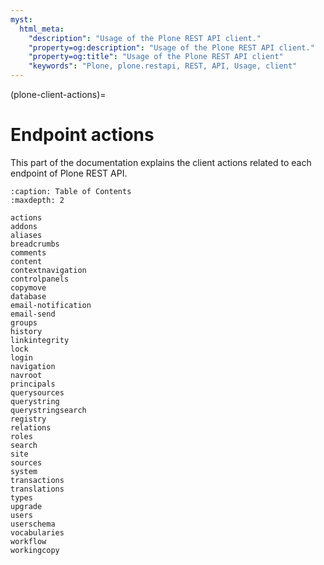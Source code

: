```yaml
---
myst:
  html_meta:
    "description": "Usage of the Plone REST API client."
    "property=og:description": "Usage of the Plone REST API client."
    "property=og:title": "Usage of the Plone REST API client"
    "keywords": "Plone, plone.restapi, REST, API, Usage, client"
---
```


(plone-client-actions)=

# Endpoint actions

This part of the documentation explains the client actions related to each endpoint of Plone REST API.

```{toctree}
:caption: Table of Contents
:maxdepth: 2

actions
addons
aliases
breadcrumbs
comments
content
contextnavigation
controlpanels
copymove
database
email-notification
email-send
groups
history
linkintegrity
lock
login
navigation
navroot
principals
querysources
querystring
querystringsearch
registry
relations
roles
search
site
sources
system
transactions
translations
types
upgrade
users
userschema
vocabularies
workflow
workingcopy
```
